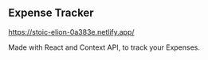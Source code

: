 ## Expense Tracker

https://stoic-elion-0a383e.netlify.app/

Made with React and Context API, to track your Expenses.
